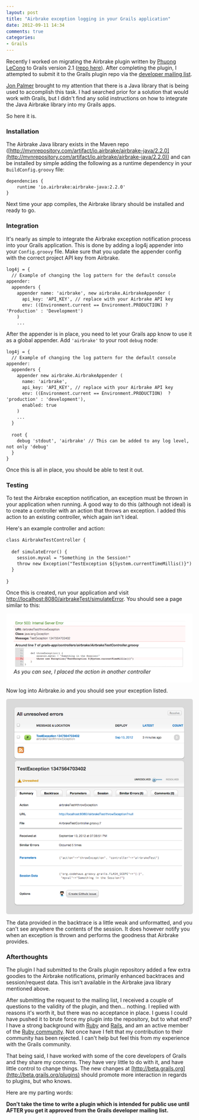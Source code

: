 ```yaml
---
layout: post
title: "Airbrake exception logging in your Grails application"
date: 2012-09-11 14:34
comments: true
categories: 
- Grails
---
```


Recently I worked on migrating the Airbrake plugin written by [Phuong LeCong](https://github.com/plecong/grails-airbrake) to Grails version 2.1 ([repo here](https://github.com/cavneb/airbrake-grails)). After completing the plugin, I attempted to submit it to the Grails plugin repo via the [developer mailing list](http://grails.1312388.n4.nabble.com/Permission-to-publish-plugin-td4634449.html).

[Jon Palmer]([@bostanio](http://twitter.com/bostanio)) brought to my attention that there is a Java library that is being used to accomplish this task. I had searched prior for a solution that would work with Grails, but I didn't find any solid instructions on how to integrate the Java Airbrake library into my Grails apps.

So here it is.

### Installation

The Airbrake Java library exists in the Maven repo ([http://mvnrepository.com/artifact/io.airbrake/airbrake-java/2.2.0](http://mvnrepository.com/artifact/io.airbrake/airbrake-java/2.2.0)) and can be installed by simple adding the following as a runtime dependency in your `BuildConfig.groovy` file:

```
dependencies {
    runtime 'io.airbrake:airbrake-java:2.2.0'
}
```

Next time your app compiles, the Airbrake library should be installed and ready to go.

### Integration

It's nearly as simple to integrate the Airbrake exception notification process into your Grails application. This is done by adding a log4j appender into your `Config.groovy` file. Make sure that you update the appender config with the correct project API key from Airbrake.

```
log4j = {
  // Example of changing the log pattern for the default console appender:
  appenders {
    appender name: 'airbrake', new airbrake.AirbrakeAppender (
      api_key: 'API_KEY', // replace with your Airbrake API key
      env: ((Environment.current == Environment.PRODUCTION) ? 'Production' : 'Development')
    )
    ...
```

After the appender is in place, you need to let your Grails app know to use it as a global appender. Add `'airbrake'` to your root `debug` node:

```
log4j = {
  // Example of changing the log pattern for the default console appender:
  appenders {
    appender new airbrake.AirbrakeAppender (
      name: 'airbrake', 
      api_key: 'API_KEY', // replace with your Airbrake API key
      env: ((Environment.current == Environment.PRODUCTION)  ? 'production' : 'development'),
      enabled: true
    )
    ...
  }

  root {
    debug 'stdout', 'airbrake' // This can be added to any log level, not only 'debug'
  }
}
```

Once this is all in place, you should be able to test it out.

### Testing

To test the Airbrake exception notification, an exception must be thrown in your application when running. A good way to do this (although not ideal) is to create a controller with an action that throws an exception. I added this action to an existing controller, which again isn't ideal.

Here's an example controller and action:

```
class AirbrakeTestController {

  def simulateError() {
    session.myval = "Something in the Session!"
    throw new Exception("TestException ${System.currentTimeMillis()}")
  }

}
```

Once this is created, run your application and visit [http://localhost:8080/airbrakeTest/simulateError](http://localhost:8080/airbrakeTest/simulateError). You should see a page similar to this:

<div style="padding: 20px; 
      background: white; 
      margin-top: 10px;
      -webkit-border-radius: 5px;
      -moz-border-radius: 5px;
      border-radius: 5px;">
  <img src="/images/posts/airbrake-grails-exception.png" style="display: block;"/>
  <em>As you can see, I placed the action in another controller</em>
</div>

Now log into Airbrake.io and you should see your exception listed.

<div style="padding: 20px; 
      background: #DADADA; 
      margin-top: 10px;
      -webkit-border-radius: 5px;
      -moz-border-radius: 5px;
      border-radius: 5px;">
  <img src="/images/posts/airbrake-airbrake-exception-list.png" style="display: block;"/>
  <img src="/images/posts/airbrake-airbrake-exception.png" style="display: block;"/>
</div>

The data provided in the backtrace is a little weak and unformatted, and you can't see anywhere the contents of the session. It does however notify you when an exception is thrown and performs the goodness that Airbrake provides.

### Afterthoughts

The plugin I had submitted to the Grails plugin repository added a few extra goodies to the Airbrake notifications, primarily enhanced backtraces and session/request data. This isn't available in the Airbrake java library mentioned above.

After submitting the request to the mailing list, I received a couple of questions to the validity of the plugin, and then... nothing. I replied with reasons it's worth it, but there was no acceptance in place. I guess I could have pushed it to brute force my plugin into the repository, but to what end? I have a strong background with [Ruby](http://coderberry.me/blog/categories/ruby/) and [Rails](http://shop.oreilly.com/product/9780596520717.do), and am an active member of the [Ruby community](http://utruby.org/). Not once have I felt that my contribution to their community has been rejected. I can't help but feel this from my experience with the Grails community.

That being said, I have worked with some of the core developers of Grails and they share my concerns. They have very little to do with it, and have little control to change things. The new changes at [http://beta.grails.org](http://beta.grails.org/plugins) should promote more interaction in regards to plugins, but who knows.

Here are my parting words:

**Don't take the time to write a plugin which is intended for public use until AFTER you get it approved from the Grails developer mailing list.**

